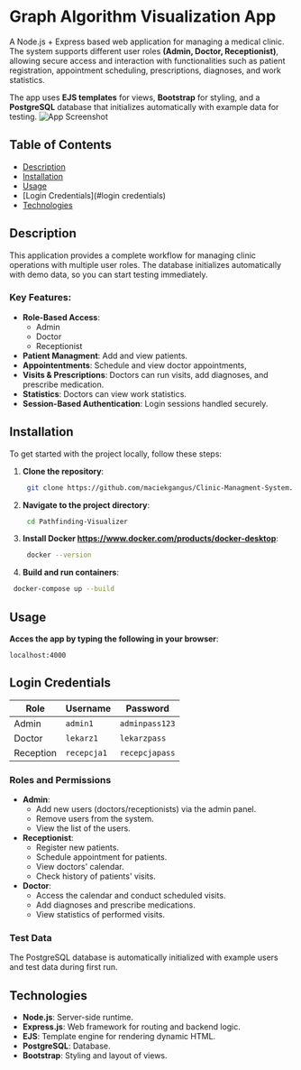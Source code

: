 # Graph Algorithm Visualization App

A Node.js + Express based web application for managing a medical clinic. The system supports different user roles **(Admin, Doctor, Receptionist)**, allowing secure access and interaction with functionalities such as patient registration, appointment scheduling, prescriptions, diagnoses, and work statistics.

The app uses **EJS templates** for views, **Bootstrap** for styling, and a **PostgreSQL** database that initializes automatically with example data for testing.
![App Screenshot](ScreenMaze.png)

## Table of Contents
- [Description](#description)
- [Installation](#installation)
- [Usage](#usage)
- [Login Credentials](#login credentials)
- [Technologies](#technologies)



## Description

This application provides a complete workflow for managing clinic operations with multiple user roles. The database initializes automatically with demo data, so you can start testing immediately.
### Key Features:
- **Role-Based Access**: 
    - Admin
    - Doctor
    - Receptionist
- **Patient Managment**: Add and view patients.
- **Appointentments**: Schedule and view doctor appointments,
- **Visits & Prescriptions**: Doctors can run visits, add diagnoses, and prescribe medication.
- **Statistics**: Doctors can view work statistics.
- **Session-Based Authentication**: Login sessions handled securely.

## Installation

To get started with the project locally, follow these steps:

1. **Clone the repository**:
   ```bash
    git clone https://github.com/maciekgangus/Clinic-Managment-System.git
   ```
2. **Navigate to the project directory**:
   ```bash
    cd Pathfinding-Visualizer
    ```
3. **Install Docker https://www.docker.com/products/docker-desktop**:
   ```bash
    docker --version
    ```
4.  **Build and run containers**:
   ```bash
    docker-compose up --build
   ```

## Usage

**Acces the app by typing the following in your browser**:
```
localhost:4000
```

## Login Credentials

| Role       | Username    | Password        |
|------------|-------------|-----------------|
| Admin      | `admin1`    | `adminpass123`  |
| Doctor     | `lekarz1`   | `lekarzpass`    |
| Reception  | `recepcja1` | `recepcjapass`  |


### Roles and Permissions

- **Admin**: 
    - Add new users (doctors/receptionists) via the admin panel.
    - Remove users from the system.
    - View the list of the users.
- **Receptionist**: 
    - Register new patients.
    - Schedule appointment for patients.
    - View doctors' calendar.
    - Check history of patients' visits.
- **Doctor**:
    - Access the calendar and conduct scheduled visits.
    - Add diagnoses and prescribe medications.
    - View statistics of performed visits.

### Test Data

The PostgreSQL database is automatically initialized with example users and test data during first run.


## Technologies

- **Node.js**: Server-side runtime.
- **Express.js**: Web framework for routing and backend logic.
- **EJS**: Template engine for rendering dynamic HTML.
- **PostgreSQL**: Database.
- **Bootstrap**: Styling and layout of views.

